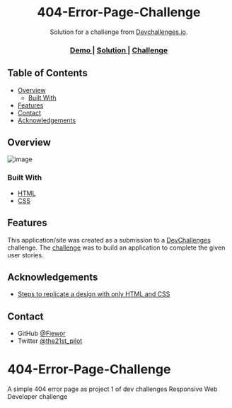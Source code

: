 <!-- Please update value in the {}  -->

<h1 align="center">404-Error-Page-Challenge</h1>

<div align="center">
   Solution for a challenge from  <a href="http://devchallenges.io" target="_blank">Devchallenges.io</a>.
</div>

<div align="center">
  <h3>
    <a href="https://fiewor.github.io/404-Error-Page-Challenge/">
      Demo
    </a>
    <span> | </span>
    <a href="https://fiewor.github.io/404-Error-Page-Challenge/">
      Solution
    </a>
    <span> | </span>
    <a href="https://devchallenges.io/challenges/wBunSb7FPrIepJZAg0sY">
      Challenge
    </a>
  </h3>
</div>

<!-- TABLE OF CONTENTS -->

## Table of Contents

- [Overview](#overview)
  - [Built With](#built-with)
- [Features](#features)
- [Contact](#contact)
- [Acknowledgements](#acknowledgements)

<!-- OVERVIEW -->

## Overview
![image](https://user-images.githubusercontent.com/30049719/133828156-3ea0cfab-cdd7-47d2-bae9-c5ef99c7a9d3.png)
<!-- ![screenshot](https://user-images.githubusercontent.com/16707738/92399059-5716eb00-f132-11ea-8b14-bcacdc8ec97b.png) -->

### Built With

<!-- This section should list any major frameworks that you built your project using. Here are a few examples.-->

- [HTML](https://reactjs.org/)
- [CSS](https://www.w3.org/Style/CSS/Overview.en.html)

## Features

<!-- List the features of your application or follow the template. Don't share the figma file here :) -->

This application/site was created as a submission to a [DevChallenges](https://devchallenges.io/challenges) challenge. The [challenge](https://devchallenges.io/challenges/wBunSb7FPrIepJZAg0sY) was to build an application to complete the given user stories.


## Acknowledgements

<!-- This section should list any articles or add-ons/plugins that helps you to complete the project. This is optional but it will help you in the future. For exmpale -->

- [Steps to replicate a design with only HTML and CSS](https://devchallenges-blogs.web.app/how-to-replicate-design/)

## Contact

<!-- - Website [your-website.com](https://{your-web-site-link}) -->
- GitHub [@Fiewor](https://{github.com/Fiewor})
- Twitter [@the21st_pilot](https://{twitter.com/the21st_pilot})

# 404-Error-Page-Challenge
A simple 404 error page as project 1 of dev challenges Responsive Web Developer challenge
